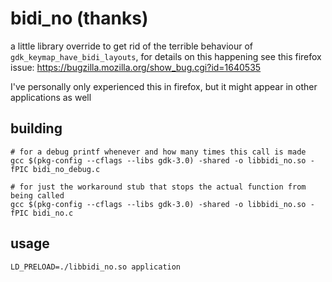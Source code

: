 # bidi_no (thanks)
a little library override to get rid of the terrible behaviour of `gdk_keymap_have_bidi_layouts`, for details on this happening see this firefox issue: https://bugzilla.mozilla.org/show_bug.cgi?id=1640535

I've personally only experienced this in firefox, but it might appear in other applications as well

## building
```
# for a debug printf whenever and how many times this call is made
gcc $(pkg-config --cflags --libs gdk-3.0) -shared -o libbidi_no.so -fPIC bidi_no_debug.c

# for just the workaround stub that stops the actual function from being called
gcc $(pkg-config --cflags --libs gdk-3.0) -shared -o libbidi_no.so -fPIC bidi_no.c
```
## usage
`LD_PRELOAD=./libbidi_no.so application`
